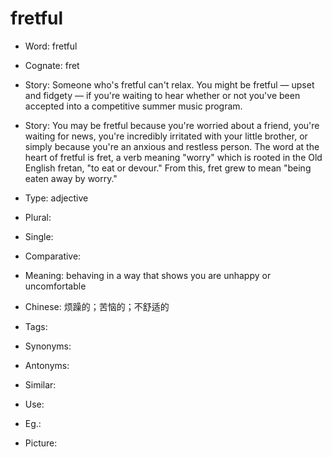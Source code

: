 # fretful

- Word: fretful
- Cognate: fret
- Story: Someone who's fretful can't relax. You might be fretful — upset and fidgety — if you're waiting to hear whether or not you've been accepted into a competitive summer music program.
- Story: You may be fretful because you're worried about a friend, you're waiting for news, you're incredibly irritated with your little brother, or simply because you're an anxious and restless person. The word at the heart of fretful is fret, a verb meaning "worry" which is rooted in the Old English fretan, "to eat or devour." From this, fret grew to mean "being eaten away by worry."

- Type: adjective
- Plural: 
- Single: 
- Comparative: 
- Meaning: behaving in a way that shows you are unhappy or uncomfortable
- Chinese: 烦躁的；苦恼的；不舒适的
- Tags: 
- Synonyms: 
- Antonyms: 
- Similar: 
- Use: 
- Eg.: 
- Picture: 

